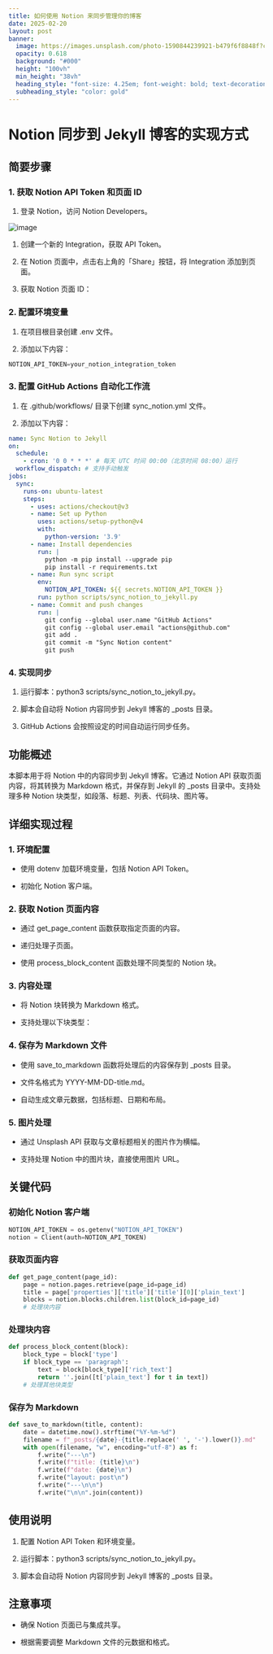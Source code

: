 ```yaml
---
title: 如何使用 Notion 来同步管理你的博客
date: 2025-02-20
layout: post
banner:
  image: https://images.unsplash.com/photo-1590844239921-b479f6f8848f?crop=entropy&cs=tinysrgb&fit=max&fm=jpg&ixid=M3w2OTIwMzJ8MHwxfHJhbmRvbXx8fHx8fHx8fDE3NDAwMzI4MDZ8&ixlib=rb-4.0.3&q=80&w=1080
  opacity: 0.618
  background: "#000"
  height: "100vh"
  min_height: "38vh"
  heading_style: "font-size: 4.25em; font-weight: bold; text-decoration: underline"
  subheading_style: "color: gold"
---
```


# Notion 同步到 Jekyll 博客的实现方式

## 简要步骤

### 1. 获取 Notion API Token 和页面 ID

1. 登录 Notion，访问 Notion Developers。

![image](https://prod-files-secure.s3.us-west-2.amazonaws.com/a7a0cc5a-89b9-4cda-8686-1fba0ca52f40/d19c1afe-dea5-4312-9333-786b0ba83054/image.png?X-Amz-Algorithm=AWS4-HMAC-SHA256&X-Amz-Content-Sha256=UNSIGNED-PAYLOAD&X-Amz-Credential=ASIAZI2LB466ZJ2GZCDF%2F20250220%2Fus-west-2%2Fs3%2Faws4_request&X-Amz-Date=20250220T062646Z&X-Amz-Expires=3600&X-Amz-Security-Token=IQoJb3JpZ2luX2VjEI7%2F%2F%2F%2F%2F%2F%2F%2F%2F%2FwEaCXVzLXdlc3QtMiJGMEQCIFknpUIGDszimeqAcE3Y8MuOj9UYvezLh%2F2poTtV8pSwAiBWZLDAHywcvtdz17jyU3Hzy7Hp1zBdI0RbAYHD%2Flj%2FvCqIBAi3%2F%2F%2F%2F%2F%2F%2F%2F%2F%2F8BEAAaDDYzNzQyMzE4MzgwNSIM8HgjCu4M3X0qev3kKtwDqLBYEcjpMmQCRKHD2otnZK5a1q08w%2B1uPdlOEVtNKqcaHP%2FIhK1rKBsQzzpsOZSig7o0rALVewDhACqxaXtx76lt7gh%2BcDILhM80HrCMQMIm%2B3yWiJnuftYgUTHL%2B7FeAz7qh%2F333rcmfNwcJfzaCoJwTf6WpUtHl64xbqHN9whZL16kHENFa7ezMLSW2UD0t6dCfb8S1cYyt8B6p2WaGTrnrPbdjXO7r6Ue3AjFZ0hdYOz8UMZQH53930FDb0MDgZ5R2UtpTclBfE1jkk7c1Ka997f7AHmZhlAhnVuw%2BWP8xAVVKCjl%2FXaCLoqpJkAcu9kkrBUUBniSqOPabg6vR2CElJsYLmZ45r4aUXj8UEdYPI3bzCRv2WL5pvZGm0q2QQuzSkj1Lf4R197SKdVCL2hJMEMXPlgD4BOZJ1tSmT%2Fn3VrHUaQzGVvw5C6ma%2BWYrj7tdiMqcAGrPYiYTCz3kU9QlYMJZfwvL7ICzHkVmDpFTryvfFxuOVsfBdsU%2Be2NwiujDAEGCiBuzuXsQcJMBBo8uH3n50UVxRJ3BC2j0hGpZBgaZCGdwOc4I%2FnLxSGaYMDnipqKrxdGpovZTkjlfnuAwaCPUDxMwMCfz27cIZVbE7D0HyRDPLN8BRIw3v7avQY6pgGegV%2B4hbLtm2nqd81EYKTIuWIuViC7bnw2bQZnHqiJqKLqzSy59rafxtbZomQfIb65GVwh4IWrqklyUJaFwws9ZK31SFNeN%2Fivwz%2BuIt4p8f%2FZRDQG6r7mPC69NJnCrPV4eBlLUCMOQLckwtNWnAEoK6w1Sr7X48CQoeng0WKsSpnV4SsTLSrrnFNkYbpTeMYygV2VuomyUMdssDQTkQ1uWvJ2Ilec&X-Amz-Signature=5fd8f74515860726d4b39234d9692ac482e8644f09a8a25aa2ea1c9c74ffbf2d&X-Amz-SignedHeaders=host&x-id=GetObject)

1. 创建一个新的 Integration，获取 API Token。

1. 在 Notion 页面中，点击右上角的「Share」按钮，将 Integration 添加到页面。

1. 获取 Notion 页面 ID：


### 2. 配置环境变量

1. 在项目根目录创建 .env 文件。

1. 添加以下内容：

```javascript
NOTION_API_TOKEN=your_notion_integration_token
```

### 3. 配置 GitHub Actions 自动化工作流

1. 在 .github/workflows/ 目录下创建 sync_notion.yml 文件。

1. 添加以下内容：

```yaml
name: Sync Notion to Jekyll
on:
  schedule:
    - cron: '0 0 * * *' # 每天 UTC 时间 00:00（北京时间 08:00）运行
  workflow_dispatch: # 支持手动触发
jobs:
  sync:
    runs-on: ubuntu-latest
    steps:
      - uses: actions/checkout@v3
      - name: Set up Python
        uses: actions/setup-python@v4
        with:
          python-version: '3.9'
      - name: Install dependencies
        run: |
          python -m pip install --upgrade pip
          pip install -r requirements.txt
      - name: Run sync script
        env:
          NOTION_API_TOKEN: ${{ secrets.NOTION_API_TOKEN }}
        run: python scripts/sync_notion_to_jekyll.py
      - name: Commit and push changes
        run: |
          git config --global user.name "GitHub Actions"
          git config --global user.email "actions@github.com"
          git add .
          git commit -m "Sync Notion content"
          git push
```

### 4. 实现同步

1. 运行脚本：python3 scripts/sync_notion_to_jekyll.py。

1. 脚本会自动将 Notion 内容同步到 Jekyll 博客的 _posts 目录。

1. GitHub Actions 会按照设定的时间自动运行同步任务。

## 功能概述

本脚本用于将 Notion 中的内容同步到 Jekyll 博客。它通过 Notion API 获取页面内容，将其转换为 Markdown 格式，并保存到 Jekyll 的 _posts 目录中。支持处理多种 Notion 块类型，如段落、标题、列表、代码块、图片等。

## 详细实现过程

### 1. 环境配置

- 使用 dotenv 加载环境变量，包括 Notion API Token。

- 初始化 Notion 客户端。

### 2. 获取 Notion 页面内容

- 通过 get_page_content 函数获取指定页面的内容。

- 递归处理子页面。

- 使用 process_block_content 函数处理不同类型的 Notion 块。

### 3. 内容处理

- 将 Notion 块转换为 Markdown 格式。

- 支持处理以下块类型：


### 4. 保存为 Markdown 文件

- 使用 save_to_markdown 函数将处理后的内容保存到 _posts 目录。

- 文件名格式为 YYYY-MM-DD-title.md。

- 自动生成文章元数据，包括标题、日期和布局。

### 5. 图片处理

- 通过 Unsplash API 获取与文章标题相关的图片作为横幅。

- 支持处理 Notion 中的图片块，直接使用图片 URL。

## 关键代码

### 初始化 Notion 客户端

```python
NOTION_API_TOKEN = os.getenv("NOTION_API_TOKEN")
notion = Client(auth=NOTION_API_TOKEN)
```

### 获取页面内容

```python
def get_page_content(page_id):
    page = notion.pages.retrieve(page_id=page_id)
    title = page['properties']['title']['title'][0]['plain_text']
    blocks = notion.blocks.children.list(block_id=page_id)
    # 处理块内容
```

### 处理块内容

```python
def process_block_content(block):
    block_type = block['type']
    if block_type == 'paragraph':
        text = block[block_type]['rich_text']
        return ''.join([t['plain_text'] for t in text])
    # 处理其他块类型
```

### 保存为 Markdown

```python
def save_to_markdown(title, content):
    date = datetime.now().strftime("%Y-%m-%d")
    filename = f"_posts/{date}-{title.replace(' ', '-').lower()}.md"
    with open(filename, "w", encoding="utf-8") as f:
        f.write("---\n")
        f.write(f"title: {title}\n")
        f.write(f"date: {date}\n")
        f.write("layout: post\n")
        f.write("---\n\n")
        f.write("\n\n".join(content))
```

## 使用说明

1. 配置 Notion API Token 和环境变量。

1. 运行脚本：python3 scripts/sync_notion_to_jekyll.py。

1. 脚本会自动将 Notion 内容同步到 Jekyll 博客的 _posts 目录。

## 注意事项

- 确保 Notion 页面已与集成共享。

- 根据需要调整 Markdown 文件的元数据和格式。